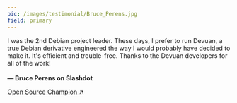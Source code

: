 ```yaml
---
pic: /images/testimonial/Bruce_Perens.jpg
field: primary
---
```

I was the 2nd Debian project leader. These days, I prefer to run Devuan, a true Debian derivative engineered the way I would probably have decided to make it. It's efficient and trouble-free. Thanks to the Devuan developers for all of the work!
<br/>
<br/>
**— Bruce Perens on Slashdot**

[Open Source Champion ↗](https://perens.com/)

